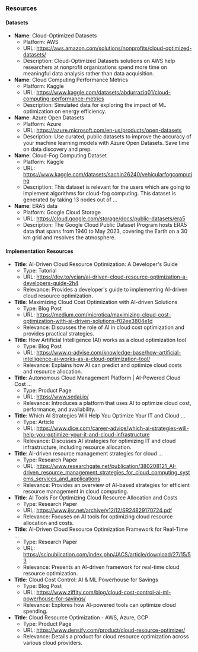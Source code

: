 ### Resources
#### Datasets
- **Name**: Cloud-Optimized Datasets
  - Platform: AWS
  - URL: https://aws.amazon.com/solutions/nonprofits/cloud-optimized-datasets/
  - Description: Cloud-Optimized Datasets solutions on AWS help researchers at nonprofit organizations spend more time on meaningful data analysis rather than data acquisition.
- **Name**: Cloud Computing Performance Metrics
  - Platform: Kaggle
  - URL: https://www.kaggle.com/datasets/abdurraziq01/cloud-computing-performance-metrics
  - Description: Simulated data for exploring the impact of ML optimization on energy efficiency.
- **Name**: Azure Open Datasets
  - Platform: Azure
  - URL: https://azure.microsoft.com/en-us/products/open-datasets
  - Description: Use curated, public datasets to improve the accuracy of your machine learning models with Azure Open Datasets. Save time on data discovery and prep.
- **Name**: Cloud-Fog Computing Dataset
  - Platform: Kaggle
  - URL: https://www.kaggle.com/datasets/sachin26240/vehicularfogcomputing
  - Description: This dataset is relevant for the users which are going to implement algorithms for cloud-fog computing. This dataset is generated by taking 13 nodes out of ...
- **Name**: ERA5 data
  - Platform: Google Cloud Storage
  - URL: https://cloud.google.com/storage/docs/public-datasets/era5
  - Description: The Google Cloud Public Dataset Program hosts ERA5 data that spans from 1940 to May 2023, covering the Earth on a 30 km grid and resolves the atmosphere.

#### Implementation Resources
- **Title**: AI-Driven Cloud Resource Optimization: A Developer's Guide
  - Type: Tutorial
  - URL: https://dev.to/vcian/ai-driven-cloud-resource-optimization-a-developers-guide-2h4
  - Relevance: Provides a developer's guide to implementing AI-driven cloud resource optimization.
- **Title**: Maximizing Cloud Cost Optimization with AI-driven Solutions
  - Type: Blog Post
  - URL: https://medium.com/microtica/maximizing-cloud-cost-optimization-with-ai-driven-solutions-f02ee3804e1d
  - Relevance: Discusses the role of AI in cloud cost optimization and provides practical strategies.
- **Title**: How Artificial Intelligence (AI) works as a cloud optimization tool
  - Type: Blog Post
  - URL: https://www.q-advise.com/knowledge-base/how-artificial-intelligence-ai-works-as-a-cloud-optimization-tool/
  - Relevance: Explains how AI can predict and optimize cloud costs and resource allocation.
- **Title**: Autonomous Cloud Management Platform | AI-Powered Cloud Cost ...
  - Type: Product Page
  - URL: https://www.sedai.io/
  - Relevance: Introduces a platform that uses AI to optimize cloud cost, performance, and availability.
- **Title**: Which AI Strategies Will Help You Optimize Your IT and Cloud ...
  - Type: Article
  - URL: https://www.dice.com/career-advice/which-ai-strategies-will-help-you-optimize-your-it-and-cloud-infrastructure
  - Relevance: Discusses AI strategies for optimizing IT and cloud infrastructure, including resource allocation.
- **Title**: AI-driven resource management strategies for cloud ...
  - Type: Research Paper
  - URL: https://www.researchgate.net/publication/380208121_AI-driven_resource_management_strategies_for_cloud_computing_systems_services_and_applications
  - Relevance: Provides an overview of AI-based strategies for efficient resource management in cloud computing.
- **Title**: AI Tools For Optimizing Cloud Resource Allocation and Costs
  - Type: Research Paper
  - URL: https://www.ijsr.net/archive/v12i12/SR24829170724.pdf
  - Relevance: Focuses on AI tools for optimizing cloud resource allocation and costs.
- **Title**: AI-Driven Cloud Resource Optimization Framework for Real-Time ...
  - Type: Research Paper
  - URL: https://scipublication.com/index.php/JACS/article/download/27/15/53
  - Relevance: Presents an AI-driven framework for real-time cloud resource optimization.
- **Title**: Cloud Cost Control: AI & ML Powerhouse for Savings
  - Type: Blog Post
  - URL: https://www.ziffity.com/blog/cloud-cost-control-ai-ml-powerhouse-for-savings/
  - Relevance: Explores how AI-powered tools can optimize cloud spending.
- **Title**: Cloud Resource Optimization - AWS, Azure, GCP
  - Type: Product Page
  - URL: https://www.densify.com/product/cloud-resource-optimizer/
  - Relevance: Details a product for cloud resource optimization across various cloud providers.
